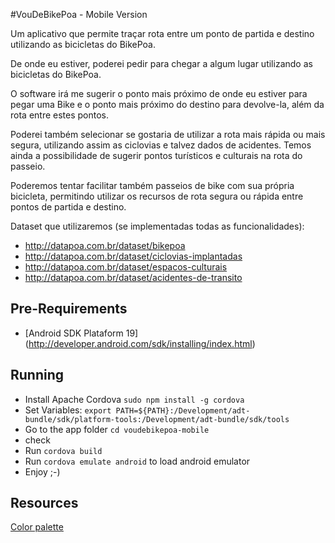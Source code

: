 #VouDeBikePoa - Mobile Version 

Um aplicativo que permite traçar rota entre um ponto de partida e destino utilizando as bicicletas do BikePoa.

De onde eu estiver, poderei pedir para chegar a algum lugar utilizando as bicicletas do BikePoa.

O software irá me sugerir o ponto mais próximo de onde eu estiver para pegar uma Bike e o ponto mais próximo do destino para devolve-la, além da rota entre estes pontos.

Poderei também selecionar se gostaria de utilizar a rota mais rápida ou mais segura, utilizando assim as ciclovias e talvez dados de acidentes.
Temos ainda a possibilidade de sugerir pontos turísticos e culturais na rota do passeio.

Poderemos tentar facilitar também passeios de bike com sua própria bicicleta, permitindo utilizar os recursos de rota segura ou rápida entre pontos de partida e destino.

Dataset que utilizaremos (se implementadas todas as funcionalidades):
* http://datapoa.com.br/dataset/bikepoa
* http://datapoa.com.br/dataset/ciclovias-implantadas
* http://datapoa.com.br/dataset/espacos-culturais
* http://datapoa.com.br/dataset/acidentes-de-transito

## Pre-Requirements
* [Android SDK Plataform 19] (http://developer.android.com/sdk/installing/index.html)

## Running
* Install Apache Cordova `sudo npm install -g cordova`
* Set Variables: `export PATH=${PATH}:/Development/adt-bundle/sdk/platform-tools:/Development/adt-bundle/sdk/tools`
* Go to the app folder `cd voudebikepoa-mobile`
* check 
* Run `cordova build`
* Run `cordova emulate android` to load android emulator
* Enjoy ;-)

## Resources
[Color palette](http://www.colourlovers.com/palette/155071/Rei_Ayanami)
